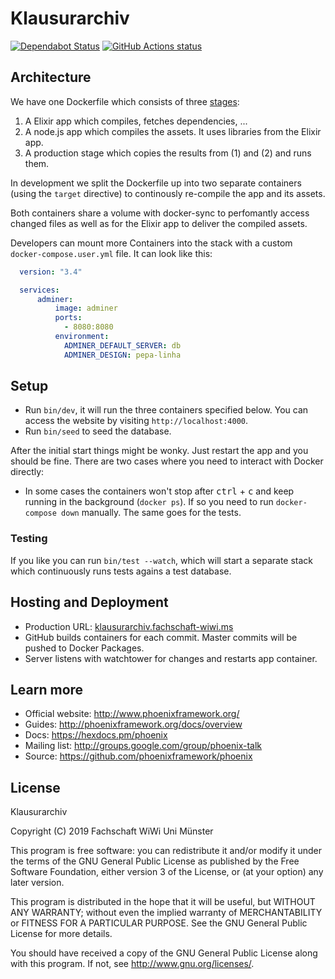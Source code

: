 # Klausurarchiv

[![Dependabot Status](https://api.dependabot.com/badges/status?host=github&repo=fs-wiwi-ms/klausurarchiv)](https://dependabot.com)
<a href="https://github.com/fs-wiwi-ms/klausurarchiv/actions"><img alt="GitHub Actions status" src="https://github.com/fs-wiwi-ms/klausurarchiv/workflows/global-variables/badge.svg"></a>

## Architecture

We have one Dockerfile which consists of three
[stages](https://docs.docker.com/develop/develop-images/multistage-build/):

1. A Elixir app which compiles, fetches dependencies, ...
2. A node.js app which compiles the assets. It uses libraries from the Elixir app.
3. A production stage which copies the results from (1) and (2) and runs them.

In development we split the Dockerfile up into two separate containers (using
the `target` directive) to continously re-compile the app and its assets.

Both containers share a volume with docker-sync to perfomantly access changed
files as well as for the Elixir app to deliver the compiled assets.

Developers can mount more Containers into the stack with a custom `docker-compose.user.yml` file.
It can look like this:

```yaml
  version: "3.4"

  services:
      adminer:
          image: adminer
          ports:
            - 8080:8080
          environment:
            ADMINER_DEFAULT_SERVER: db
            ADMINER_DESIGN: pepa-linha
```

## Setup

- Run `bin/dev`, it will run the three containers specified below. You can access the website by visiting `http://localhost:4000`.
- Run `bin/seed` to seed the database.

After the initial start things might be wonky. Just restart the app and you should be fine. There are two cases where you need to interact with Docker directly:
  * In some cases the containers won't stop after <kbd>ctrl</kbd> + <kbd>c</kbd> and keep running in the background (`docker ps`). If so you need to run `docker-compose down` manually. The same goes for the tests.

### Testing
If you like you can run `bin/test --watch`, which will start a separate stack which continuously runs tests agains a test database.

## Hosting and Deployment

* Production URL: [klausurarchiv.fachschaft-wiwi.ms](https://klausurarchiv.fachschaft-wiwi.ms/)
* GitHub builds containers for each commit. Master commits will be pushed to Docker Packages.
* Server listens with watchtower for changes and restarts app container.

## Learn more

  * Official website: http://www.phoenixframework.org/
  * Guides: http://phoenixframework.org/docs/overview
  * Docs: https://hexdocs.pm/phoenix
  * Mailing list: http://groups.google.com/group/phoenix-talk
  * Source: https://github.com/phoenixframework/phoenix

## License

Klausurarchiv

Copyright (C) 2019  Fachschaft WiWi Uni Münster

This program is free software: you can redistribute it and/or modify
it under the terms of the GNU General Public License as published by
the Free Software Foundation, either version 3 of the License, or
(at your option) any later version.

This program is distributed in the hope that it will be useful,
but WITHOUT ANY WARRANTY; without even the implied warranty of
MERCHANTABILITY or FITNESS FOR A PARTICULAR PURPOSE.  See the
GNU General Public License for more details.

You should have received a copy of the GNU General Public License
along with this program.  If not, see <http://www.gnu.org/licenses/>.
